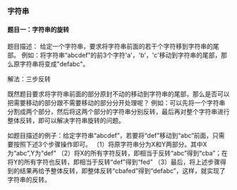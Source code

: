 ### 字符串

#### 题目一：字符串的旋转

题目描述：
  给定一个字符串，要求将字符串前面的若干个字符移到字符串的尾部。
  例如：将字符串“abcdef”的前3个字符'a'，'b'，'c'移动到字符串的尾部，那么原字符串将变成"defabc"。
  
解法：三步反转

既然题目要求将字符串前面的部分原封不动的移动到字符串的尾部，那么是否可以把需要移动的部分跟不需要移动的部分分开处理呢？
例如：可以先将一个字符串分割成两个部分，然后将这两个部分的字符串分别反转，最后再对整个字符串进行整体反转，即可以解决字符串旋转的问题。

如题目描述的例子：给定字符串“abcdef”，若要将“def”移动到“abc“前面，只需要按照下述3个步骤操作即可。
（1）将原字符串分为X和Y两部分。其中X为“abc”,Y为“def”
（2）将X的所有字符反转，即相当于反转“abc”得到“cba”；在将Y的所有字符也反转，即相当于反转“def”得到“fed”
（3）最后，将上述步骤得到的结果再给予整体反转，即整体反转“cbafed”得到“defabc”，这样，就实现了字符串的反转。

